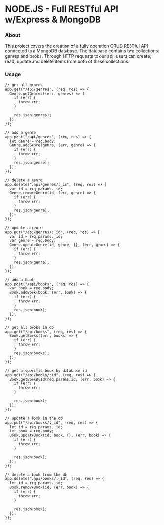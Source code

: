 # NODE.JS - Full RESTful API w/Express & MongoDB

### About

This project covers the creation of a fully operation CRUD RESTful API connected to a MongoDB database. The database contains two collections: genres and books. Through HTTP requests to our api, users can create, read, update and delete items from both of these collections.

### Usage

```
// get all genres
app.get("/api/genres", (req, res) => {
  Genre.getGenres((err, genres) => {
    if (err) {
      throw err;
    }

    res.json(genres);
  });
});

// add a genre
app.post("/api/genres", (req, res) => {
  let genre = req.body;
  Genre.addGenre(genre, (err, genre) => {
    if (err) {
      throw err;
    }
    res.json(genre);
  });
});

// delete a genre
app.delete("/api/genres/:_id", (req, res) => {
  var id = req.params._id;
  Genre.removeGenre(id, (err, genre) => {
    if (err) {
      throw err;
    }
    res.json(genre);
  });
});

// update a genre
app.put("/api/genres/:_id", (req, res) => {
  var id = req.params._id;
  var genre = req.body;
  Genre.updateGenre(id, genre, {}, (err, genre) => {
    if (err) {
      throw err;
    }
    res.json(genre);
  });
});

// add a book
app.post("/api/books", (req, res) => {
  var book = req.body;
  Book.addBook(book, (err, book) => {
    if (err) {
      throw err;
    }
    res.json(book);
  });
});

// get all books in db
app.get("/api/books", (req, res) => {
  Book.getBooks((err, books) => {
    if (err) {
      throw err;
    }
    res.json(books);
  });
});

// get a specific book by database id
app.get("/api/books/:id", (req, res) => {
  Book.getBookById(req.params.id, (err, book) => {
    if (err) {
      throw err;
    }

    res.json(book);
  });
});

// update a book in the db
app.put("/api/books/:_id", (req, res) => {
  let id = req.params._id;
  let book = req.body;
  Book.updateBook(id, book, {}, (err, book) => {
    if (err) {
      throw err;
    }

    res.json(book);
  });
});

// delete a book from the db
app.delete("/api/books/:_id", (req, res) => {
  let id = req.params._id;
  Book.removeBook(id, (err, book) => {
    if (err) {
      throw err;
    }

    res.json(book);
  });
});
```
